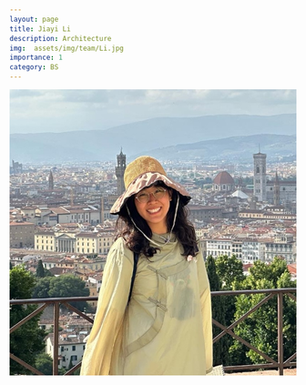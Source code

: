 ```yaml
---
layout: page
title: Jiayi Li
description: Architecture
img:  assets/img/team/Li.jpg
importance: 1
category: BS
---
```



<div class="profile"> 
<img src="/assets/img/team/Li.jpg" class="img-fluid z-depth-1 rounded"/>
</div>

<!-- https://raw.githubusercontent.com/Volosh1n/github-avatar-generator/refs/heads/master/examples/image.png -->